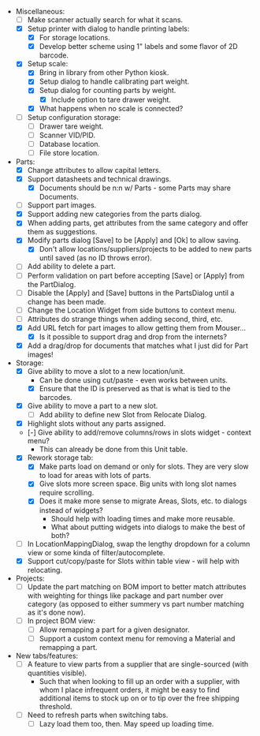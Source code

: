 - Miscellaneous:
    - [ ] Make scanner actually search for what it scans.
    - [x] Setup printer with dialog to handle printing labels:
        - [x] For storage locations.
        - [x] Develop better scheme using 1" labels and some flavor of 2D barcode.
    - [x] Setup scale:
        - [x] Bring in library from other Python kiosk.
        - [x] Setup dialog to handle calibrating part weight.
        - [x] Setup dialog for counting parts by weight.
            - [x] Include option to tare drawer weight.
        - [x] What happens when no scale is connected?
    - [ ] Setup configuration storage:
        - [ ] Drawer tare weight.
        - [ ] Scanner VID/PID.
        - [ ] Database location.
        - [ ] File store location.
- Parts:
    - [x] Change attributes to allow capital letters.
    - [x] Support datasheets and technical drawings.
        - [x] Documents should be n:n w/ Parts - some Parts may share Documents.
    - [ ] Support part images.
    - [x] Support adding new categories from the parts dialog.
    - [x] When adding parts, get attributes from the same category and offer them as suggestions.
    - [x] Modify parts dialog [Save] to be [Apply] and [Ok] to allow saving.
        - [x] Don't allow locations/suppliers/projects to be added to new parts until saved (as no ID throws error).
    - [ ] Add ability to delete a part.
    - [ ] Perform validation on part before accepting [Save] or [Apply] from the PartDialog.
    - [ ] Disable the [Apply] and [Save] buttons in the PartsDialog until a change has been made.
    - [ ] Change the Location Widget from side buttons to context menu.
    - [ ] Attributes do strange things when adding second, third, etc.
    - [x] Add URL fetch for part images to allow getting them from Mouser...
        - [x] Is it possible to support drag and drop from the internets?
    - [x] Add a drag/drop for documents that matches what I just did for Part images!
- Storage:
    - [x] Give ability to move a slot to a new location/unit.
        - Can be done using cut/paste - even works between units.
        - [x] Ensure that the ID is preserved as that is what is tied to the barcodes.
    - [x] Give ability to move a part to a new slot.
        - [ ] Add ability to define new Slot from Relocate Dialog.
    - [x] Highlight slots without any parts assigned.
    - [-] Give ability to add/remove columns/rows in slots widget - context menu?
        - This can already be done from this Unit table.
    - [x] Rework storage tab:
        - [x] Make parts load on demand or only for slots.  They are very slow to load for areas with lots of parts.
        - [x] Give slots more screen space.  Big units with long slot names require scrolling.
        - [x] Does it make more sense to migrate Areas, Slots, etc. to dialogs instead of widgets?
            - Should help with loading times and make more reusable.
            - What about putting widgets into dialogs to make the best of both?
    - [ ] In LocationMappingDialog, swap the lengthy dropdown for a column view or some kinda of filter/autocomplete.
    - [x] Support cut/copy/paste for Slots within table view - will help with relocating.
- Projects:
    - [ ] Update the part matching on BOM import to better match attributes with weighting for things like package and part number over category (as opposed to either summery vs part number matching as it's done now).
    - [ ] In project BOM view:
        - [ ] Allow remapping a part for a given designator.
        - [ ] Support a custom context menu for removing a Material and remapping a part.
- New tabs/features:
    - [ ] A feature to view parts from a supplier that are single-sourced (with quantities visible).
        - Such that when looking to fill up an order with a supplier, with whom I place infrequent orders, it might be easy to find additional items to stock up on or to tip over the free shipping threshold.
    - [ ] Need to refresh parts when switching tabs.
        - [ ] Lazy load them too, then.  May speed up loading time.
